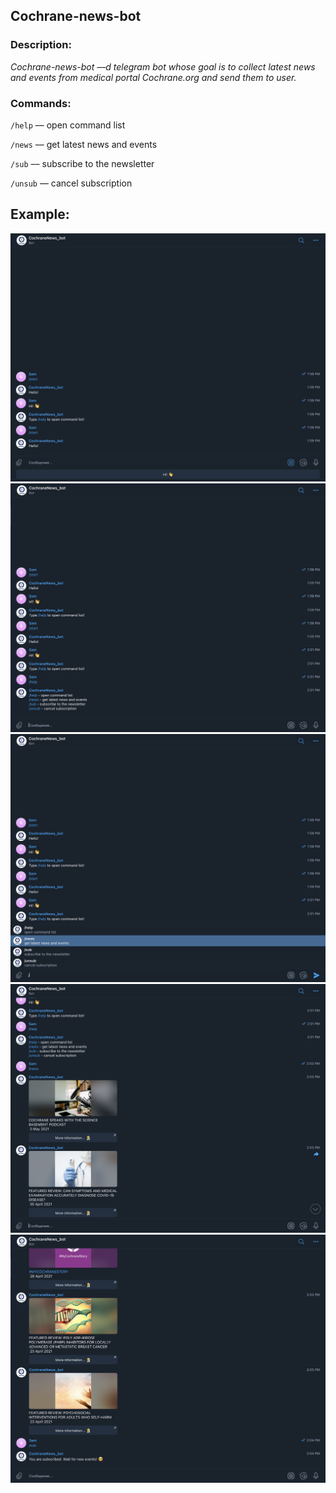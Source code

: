 ## **Cochrane-news-bot**

### **Description:**

*Cochrane-news-bot ––d telegram bot whose goal is to collect latest news and events from medical portal Cochrane.org and send them to user.*

### **Commands:**

`/help` –– open command list

`/news` –– get latest news and events

`/sub` –– subscribe to the newsletter

`/unsub` –– cancel subscription

## **Example:**

![alt text](screenshots/screen1.png "Example-1")​
![alt text](screenshots/screen2.png "Example-2")​
![alt text](screenshots/screen3.png "Example-3")​
![alt text](screenshots/screen4.png "Example-4")​
![alt text](screenshots/screen5.png "Example-5")​
